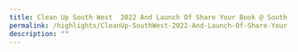 ```yaml
---
title: Clean Up South West  2022 And Launch Of Share Your Book @ South West
permalink: /highlights/CleanUp-SouthWest-2022-And-Launch-Of-Share-Your-Book-SouthWest
description: ""
---
```

